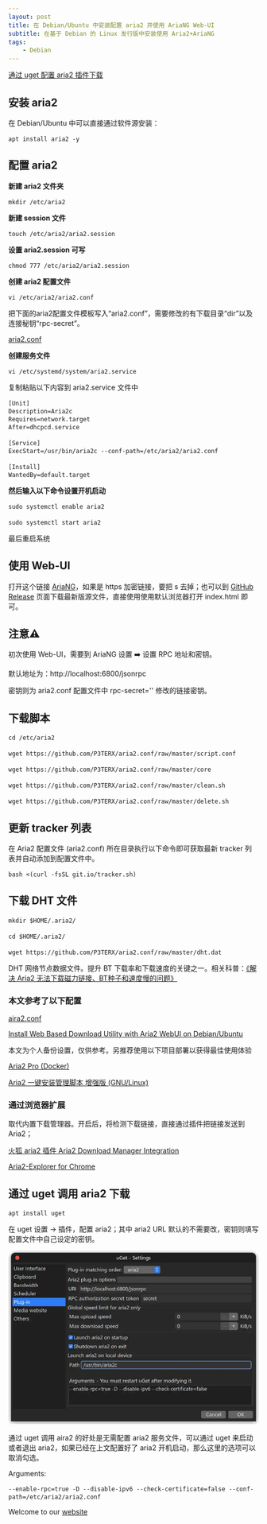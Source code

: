 ```yaml
---
layout: post
title: ﻿在 Debian/Ubuntu 中安装配置 aria2 并使用 AriaNG Web-UI
subtitle: 在基于 Debian 的 Linux 发行版中安装使用 Aria2+AriaNG
tags:
    - Debian
---
```

[通过 uget 配置 aria2 插件下载](https://tigress.cc/2024/04/15/aria2-ariang/#%E9%80%9A%E8%BF%87-uget-%E8%B0%83%E7%94%A8-aria2-%E4%B8%8B%E8%BD%BD)

## 安装 aria2

在 Debian/Ubuntu 中可以直接通过软件源安装：
```
apt install aria2 -y
```
## 配置 aria2

**新建 aria2 文件夹**
```
mkdir /etc/aria2
```
**新建 session 文件**
```
touch /etc/aria2/aria2.session
```
**设置 aria2.session 可写**
```
chmod 777 /etc/aria2/aria2.session
```
**创建 aria2 配置文件**
```
vi /etc/aria2/aria2.conf
```   
把下面的aria2配置文件模板写入“aria2.conf”，需要修改的有下载目录“dir”以及连接秘钥“rpc-secret”。

[aria2.conf](https://github.com/huijingfei/AriaNg/releases/download/1.0/aria2.conf)

**创建服务文件**
```
vi /etc/systemd/system/aria2.service
```
复制粘贴以下内容到 aria2.service 文件中
```
[Unit]
Description=Aria2c
Requires=network.target
After=dhcpcd.service

[Service]
ExecStart=/usr/bin/aria2c --conf-path=/etc/aria2/aria2.conf

[Install]
WantedBy=default.target
```      
**然后输入以下命令设置开机启动**
```
sudo systemctl enable aria2

sudo systemctl start aria2
```
最后重启系统

## 使用 Web-UI

打开这个链接 [AriaNG](http://ariang.mayswind.net/latest/#!/downloading)，如果是 https 加密链接，要把 s 去掉；也可以到 [GitHub Release](https://github.com/mayswind/AriaNg) 页面下载最新版源文件，直接使用使用默认浏览器打开 index.html 即可。

## 注意⚠️

初次使用 Web-UI，需要到 AriaNG 设置 ➡️ 设置 RPC 地址和密钥。

默认地址为：http://localhost:6800/jsonrpc

密钥则为 aria2.conf 配置文件中 rpc-secret='' 修改的链接密钥。

## 下载脚本
```
cd /etc/aria2
      
wget https://github.com/P3TERX/aria2.conf/raw/master/script.conf

wget https://github.com/P3TERX/aria2.conf/raw/master/core

wget https://github.com/P3TERX/aria2.conf/raw/master/clean.sh

wget https://github.com/P3TERX/aria2.conf/raw/master/delete.sh
``` 
## 更新 tracker 列表

在 Aria2 配置文件 (aria2.conf) 所在目录执行以下命令即可获取最新 tracker 列表并自动添加到配置文件中。
```
bash <(curl -fsSL git.io/tracker.sh)
```
## 下载 DHT 文件
```
mkdir $HOME/.aria2/

cd $HOME/.aria2/

wget https://github.com/P3TERX/aria2.conf/raw/master/dht.dat
```
DHT 网络节点数据文件。提升 BT 下载率和下载速度的关键之一。相关科普：[《解决 Aria2 无法下载磁力链接、BT种子和速度慢的问题》](https://p3terx.com/archives/solved-aria2-cant-download-magnetic-link-bt-seed-and-slow-speed.html)
     
### 本文参考了以下配置

[aira2.conf](https://github.com/P3TERX/aria2.conf)

[Install Web Based Download Utility with Aria2 WebUI on Debian/Ubuntu](https://i12bretro.github.io/tutorials/0254.html)

本文为个人备份设置，仅供参考。另推荐使用以下项目部署以获得最佳使用体验

[Aria2 Pro (Docker)](https://github.com/P3TERX/docker-aria2-pro)
    
[Aria2 一键安装管理脚本 增强版 (GNU/Linux)](https://github.com/P3TERX/aria2.sh)

### 通过浏览器扩展

取代内置下载管理器。开启后，将检测下载链接，直接通过插件把链接发送到 Aria2；

[火狐 aria2 插件 Aria2 Download Manager Integration](https://addons.mozilla.org/en-US/firefox/addon/aria2-integration/)

[Aria2-Explorer for Chrome](https://chromewebstore.google.com/detail/aria2-explorer/mpkodccbngfoacfalldjimigbofkhgjn?hl=en-US&utm_source=ext_sidebar)

## 通过 uget 调用 aria2 下载
```
apt install uget
```
在 uget 设置 → 插件，配置 aria2；其中 aria2 URL 默认的不需要改，密钥则填写配置文件中自己设定的密钥。

![通过 uget 调用 aria2 下载](https://raw.githubusercontent.com/huijingfei/huijingfei.github.io/refs/heads/master/images/uget%20aria2.webp)

通过 uget 调用 aira2 的好处是无需配置 aria2 服务文件，可以通过 uget 来启动或者退出 aria2，如果已经在上文配置好了 aria2 开机启动，那么这里的选项可以取消勾选。

Arguments:
```
--enable-rpc=true -D --disable-ipv6 --check-certificate=false --conf-path=/etc/aria2/aria2.conf
```

Welcome to our [website](https://blog.tigress.cc/)
